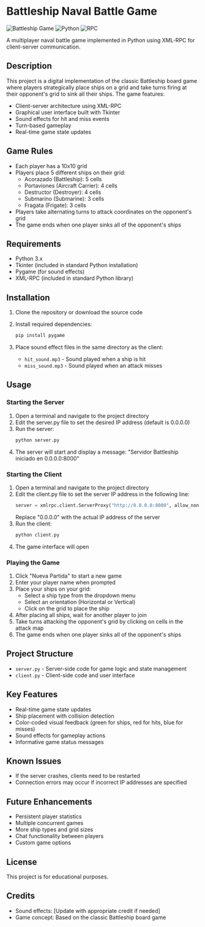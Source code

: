 # Battleship Naval Battle Game

![Battleship Game](https://img.shields.io/badge/Game-Battleship-blue)
![Python](https://img.shields.io/badge/Python-3.x-green)
![RPC](https://img.shields.io/badge/Technology-XML--RPC-orange)

A multiplayer naval battle game implemented in Python using XML-RPC for client-server communication.

## Description

This project is a digital implementation of the classic Battleship board game where players strategically place ships on a grid and take turns firing at their opponent's grid to sink all their ships. The game features:

- Client-server architecture using XML-RPC
- Graphical user interface built with Tkinter
- Sound effects for hit and miss events
- Turn-based gameplay
- Real-time game state updates

## Game Rules

- Each player has a 10x10 grid
- Players place 5 different ships on their grid:
  - Acorazado (Battleship): 5 cells
  - Portaviones (Aircraft Carrier): 4 cells
  - Destructor (Destroyer): 4 cells
  - Submarino (Submarine): 3 cells
  - Fragata (Frigate): 3 cells
- Players take alternating turns to attack coordinates on the opponent's grid
- The game ends when one player sinks all of the opponent's ships

## Requirements

- Python 3.x
- Tkinter (included in standard Python installation)
- Pygame (for sound effects)
- XML-RPC (included in standard Python library)

## Installation

1. Clone the repository or download the source code

2. Install required dependencies:
   ```bash
   pip install pygame
   ```

3. Place sound effect files in the same directory as the client:
   - `hit_sound.mp3` - Sound played when a ship is hit
   - `miss_sound.mp3` - Sound played when an attack misses

## Usage

### Starting the Server

1. Open a terminal and navigate to the project directory
2. Edit the server.py file to set the desired IP address (default is 0.0.0.0)
3. Run the server:
   ```bash
   python server.py
   ```
4. The server will start and display a message: "Servidor Battleship iniciado en 0.0.0.0:8000"

### Starting the Client

1. Open a terminal and navigate to the project directory
2. Edit the client.py file to set the server IP address in the following line:
   ```python
   server = xmlrpc.client.ServerProxy("http://0.0.0.0:8000", allow_none=True)
   ```
   Replace "0.0.0.0" with the actual IP address of the server
3. Run the client:
   ```bash
   python client.py
   ```
4. The game interface will open

### Playing the Game

1. Click "Nueva Partida" to start a new game
2. Enter your player name when prompted
3. Place your ships on your grid:
   - Select a ship type from the dropdown menu
   - Select an orientation (Horizontal or Vertical)
   - Click on the grid to place the ship
4. After placing all ships, wait for another player to join
5. Take turns attacking the opponent's grid by clicking on cells in the attack map
6. The game ends when one player sinks all of the opponent's ships

## Project Structure

- `server.py` - Server-side code for game logic and state management
- `client.py` - Client-side code and user interface

## Key Features

- Real-time game state updates
- Ship placement with collision detection
- Color-coded visual feedback (green for ships, red for hits, blue for misses)
- Sound effects for gameplay actions
- Informative game status messages

## Known Issues

- If the server crashes, clients need to be restarted
- Connection errors may occur if incorrect IP addresses are specified

## Future Enhancements

- Persistent player statistics
- Multiple concurrent games
- More ship types and grid sizes
- Chat functionality between players
- Custom game options

## License

This project is for educational purposes.

## Credits

- Sound effects: [Update with appropriate credit if needed]
- Game concept: Based on the classic Battleship board game
